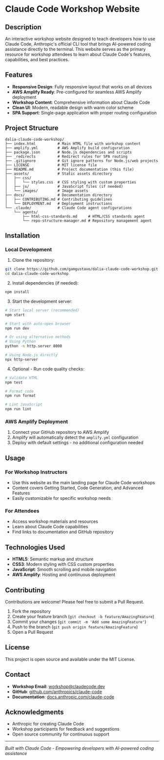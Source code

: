 # Claude Code Workshop Website

## Description
An interactive workshop website designed to teach developers how to use Claude Code, Anthropic's official CLI tool that brings AI-powered coding assistance directly to the terminal. This website serves as the primary resource for workshop attendees to learn about Claude Code's features, capabilities, and best practices.

## Features
- **Responsive Design**: Fully responsive layout that works on all devices
- **AWS Amplify Ready**: Pre-configured for seamless AWS Amplify deployment
- **Workshop Content**: Comprehensive information about Claude Code
- **Clean UI**: Modern, readable design with warm color scheme
- **SPA Support**: Single-page application with proper routing configuration

## Project Structure
```
dalia-claude-code-workshop/
├── index.html          # Main HTML file with workshop content
├── amplify.yml         # AWS Amplify build configuration
├── package.json        # Node.js dependencies and scripts
├── _redirects          # Redirect rules for SPA routing
├── .gitignore          # Git ignore patterns for Node.js/web projects
├── LICENSE             # MIT license file
├── README.md           # Project documentation (this file)
├── assets/             # Static assets directory
│   ├── css/
│   │   └── styles.css  # CSS styling with custom properties
│   ├── js/             # JavaScript files (if needed)
│   └── images/         # Image assets
├── docs/               # Documentation directory
│   ├── CONTRIBUTING.md # Contributing guidelines
│   └── DEPLOYMENT.md   # Deployment instructions
└── .claude/            # Claude Code agent configurations
    └── agents/
        ├── html-css-standards.md     # HTML/CSS standards agent
        └── repo-structure-manager.md # Repository management agent
```

## Installation

### Local Development
1. Clone the repository:
```bash
git clone https://github.com/gamgustavo/dalia-claude-code-workshop.git
cd dalia-claude-code-workshop
```

2. Install dependencies (if needed):
```bash
npm install
```

3. Start the development server:
```bash
# Start local server (recommended)
npm start

# Start with auto-open browser
npm run dev

# Or using alternative methods
# Using Python
python -m http.server 8000

# Using Node.js directly
npx http-server
```

4. Optional - Run code quality checks:
```bash
# Validate HTML
npm test

# Format code
npm run format

# Lint JavaScript
npm run lint
```

### AWS Amplify Deployment
1. Connect your GitHub repository to AWS Amplify
2. Amplify will automatically detect the `amplify.yml` configuration
3. Deploy with default settings - no additional configuration needed

## Usage

### For Workshop Instructors
- Use this website as the main landing page for Claude Code workshops
- Content covers Getting Started, Code Generation, and Advanced Features
- Easily customizable for specific workshop needs

### For Attendees
- Access workshop materials and resources
- Learn about Claude Code capabilities
- Find links to documentation and GitHub repository

## Technologies Used
- **HTML5**: Semantic markup and structure
- **CSS3**: Modern styling with CSS custom properties
- **JavaScript**: Smooth scrolling and mobile navigation
- **AWS Amplify**: Hosting and continuous deployment

## Contributing
Contributions are welcome! Please feel free to submit a Pull Request.

1. Fork the repository
2. Create your feature branch (`git checkout -b feature/AmazingFeature`)
3. Commit your changes (`git commit -m 'Add some AmazingFeature'`)
4. Push to the branch (`git push origin feature/AmazingFeature`)
5. Open a Pull Request

## License
This project is open source and available under the MIT License.

## Contact
- **Workshop Email**: workshop@claudecode.dev
- **GitHub**: [github.com/anthropics/claude-code](https://github.com/anthropics/claude-code)
- **Documentation**: [docs.anthropic.com/claude-code](https://docs.anthropic.com/claude-code)

## Acknowledgments
- Anthropic for creating Claude Code
- Workshop participants for feedback and suggestions
- Open source community for continuous support

---
*Built with Claude Code - Empowering developers with AI-powered coding assistance*